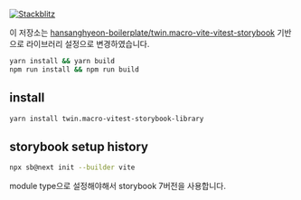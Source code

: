 [![Stackblitz](https://img.shields.io/badge/Stackblitz-fff?style=for-the-badge&logo=Stackblitz&logoColor=1389FD)](https://stackblitz.com/fork/github/hansanghyeon-boilerplate/twin.macro-vite-vitest-storybook-library)

이 저장소는 [hansanghyeon-boilerplate/twin.macro-vite-vitest-storybook](https://github.com/hansanghyeon-boilerplate/twin.macro-vite-vitest-storybook) 기반으로 라이브러리 설정으로 변경하였습니다.

```bash
yarn install && yarn build
npm run install && npm run build
```

## install

```bash
yarn install twin.macro-vitest-storybook-library
```

## storybook setup history

```bash
npx sb@next init --builder vite
```

module type으로 설정해야해서 storybook 7버전을 사용합니다.
